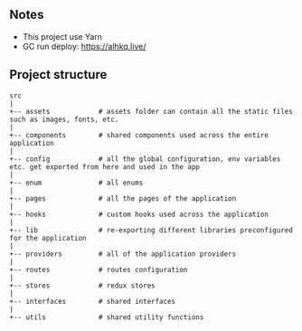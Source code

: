 ## Notes

- This project use Yarn
- GC run deploy: https://alhkq.live/

<!--
Artifact Registry:
asia-east1-docker.pkg.dev/comp1640-vcl-gw/alhkq/react
-->

## Project structure

```
src
|
+-- assets            # assets folder can contain all the static files such as images, fonts, etc.
|
+-- components        # shared components used across the entire application
|
+-- config            # all the global configuration, env variables etc. get exported from here and used in the app
|
+-- enum              # all enums
|
+-- pages             # all the pages of the application
|
+-- hooks             # custom hooks used across the application
|
+-- lib               # re-exporting different libraries preconfigured for the application
|
+-- providers         # all of the application providers
|
+-- routes            # routes configuration
|
+-- stores            # redux stores
|
+-- interfaces        # shared interfaces
|
+-- utils             # shared utility functions
```

